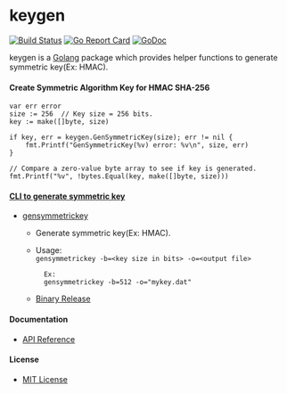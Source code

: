 # keygen

[![Build Status](https://travis-ci.org/northbright/keygen.svg?branch=master)](https://travis-ci.org/northbright/keygen)
[![Go Report Card](https://goreportcard.com/badge/github.com/northbright/keygen)](https://goreportcard.com/report/github.com/northbright/keygen)
[![GoDoc](https://godoc.org/github.com/northbright/keygen?status.svg)](https://godoc.org/github.com/northbright/keygen)

keygen is a [Golang](http://golang.org) package which provides helper functions to generate symmetric key(Ex: HMAC).

#### Create Symmetric Algorithm Key for HMAC SHA-256

    var err error
    size := 256  // Key size = 256 bits.
    key := make([]byte, size)

    if key, err = keygen.GenSymmetricKey(size); err != nil {
        fmt.Printf("GenSymmetricKey(%v) error: %v\n", size, err)
    }

    // Compare a zero-value byte array to see if key is generated.
    fmt.Printf("%v", !bytes.Equal(key, make([]byte, size)))

#### [CLI to generate symmetric key](https://github.com/northbright/keygen/tree/master/cli/gensymmetrickey)
* [gensymmetrickey](https://github.com/northbright/keygen/tree/master/cli/gensymmetrickey)

  * Generate symmetric key(Ex: HMAC).
  * Usage:  
      `gensymmetrickey -b=<key size in bits> -o=<output file>`
      
          Ex:
          gensymmetrickey -b=512 -o="mykey.dat"
          
  * [Binary Release](https://github.com/northbright/keygen/releases)

#### Documentation
* [API Reference](http://godoc.org/github.com/northbright/keygen)

#### License
* [MIT License](./LICENSE)
